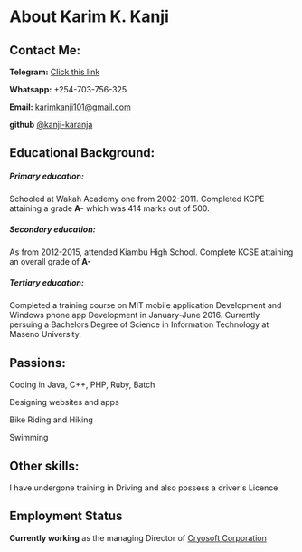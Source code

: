 # About Karim K. Kanji

## Contact Me:
**Telegram:** [Click this link](https://t.me/cayman_ke)

**Whatsapp:** +254-703-756-325

**Email:** karimkanji101@gmail.com

**github** [@kanji-karanja](https://github.com/kanji-karanja)


## Educational Background:
##### Primary education:
Schooled at Wakah Academy one from 2002-2011. Completed KCPE attaining a grade **A-** which was 414 marks out of 500.
##### Secondary education:
As from 2012-2015, attended Kiambu High School. Complete KCSE attaining an overall grade of **A-**
##### Tertiary education:
Completed a training course on MIT mobile application Development and Windows phone app Development in January-June 2016.
Currently persuing a Bachelors Degree of Science in Information Technology at Maseno University.


## Passions:
Coding in Java, C++, PHP, Ruby, Batch

Designing websites and apps

Bike Riding and Hiking

Swimming

## Other skills:
I have undergone training in Driving and also possess a driver's Licence

## Employment Status
**Currently working** as the managing Director of [Cryosoft Corporation](http://www.cryosoft.co.ke)

